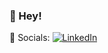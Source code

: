 ### 👋 Hey!

<!--
**TetianaKukhelna/TetianaKukhelna** is a ✨ _special_ ✨ repository because its `README.md` (this file) appears on your GitHub profile.

Here are some ideas to get you started:
- ✌️ My name is Tetiana
- 💻🐍 Python
- 🎤 Mentor
-->
📎 Socials:
[![LinkedIn](https://fontawesome.com/icons/linkedin?style=brands)](https://www.linkedin.com/in/tetiana-kukhelna/)
